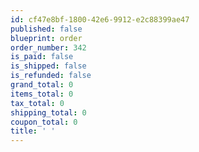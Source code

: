 ```yaml
---
id: cf47e8bf-1800-42e6-9912-e2c88399ae47
published: false
blueprint: order
order_number: 342
is_paid: false
is_shipped: false
is_refunded: false
grand_total: 0
items_total: 0
tax_total: 0
shipping_total: 0
coupon_total: 0
title: ' '
---
```

